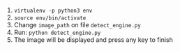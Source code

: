 1. `virtualenv -p python3 env`
2. `source env/bin/activate`
3. Change `image_path` on file `detect_engine.py`
4. Run: `python detect_engine.py`
5. The image will be displayed and press any key to finish

